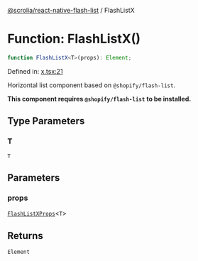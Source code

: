 [@scrolia/react-native-flash-list](../README.md) / FlashListX

# Function: FlashListX()

```ts
function FlashListX<T>(props): Element;
```

Defined in: [x.tsx:21](https://github.com/scrolia/react-native/blob/72dbfebee1489f0d6f88a5ac0f4a4cba7ccca4eb/packages/react-native-flash-list/src/x.tsx#L21)

Horizontal list component based on `@shopify/flash-list`.

**This component requires `@shopify/flash-list` to be installed.**

## Type Parameters

### T

`T`

## Parameters

### props

[`FlashListXProps`](../type-aliases/FlashListXProps.md)\<`T`\>

## Returns

`Element`

